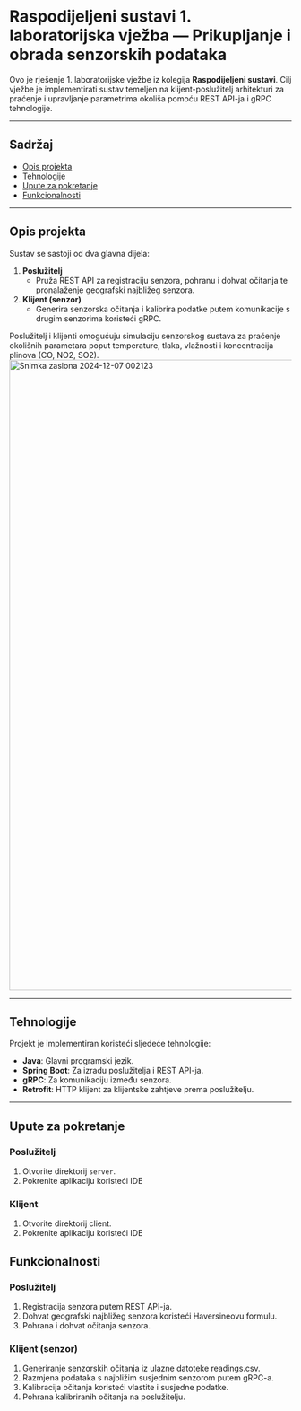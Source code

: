 # Raspodijeljeni sustavi 1. laboratorijska vježba — Prikupljanje i obrada senzorskih podataka

Ovo je rješenje 1. laboratorijske vježbe iz kolegija **Raspodijeljeni sustavi**. Cilj vježbe je implementirati sustav temeljen na klijent-poslužitelj arhitekturi za praćenje i upravljanje parametrima okoliša pomoću REST API-ja i gRPC tehnologije.  

---

## Sadržaj  
- [Opis projekta](#opis-projekta)  
- [Tehnologije](#tehnologije)  
- [Upute za pokretanje](#upute-za-pokretanje)  
- [Funkcionalnosti](#funkcionalnosti)  

---

## Opis projekta  

Sustav se sastoji od dva glavna dijela:  
1. **Poslužitelj**  
   - Pruža REST API za registraciju senzora, pohranu i dohvat očitanja te pronalaženje geografski najbližeg senzora.  
2. **Klijent (senzor)**  
   - Generira senzorska očitanja i kalibrira podatke putem komunikacije s drugim senzorima koristeći gRPC.  

Poslužitelj i klijenti omogućuju simulaciju senzorskog sustava za praćenje okolišnih parametara poput temperature, tlaka, vlažnosti i koncentracija plinova (CO, NO2, SO2).  
<img width="1124" alt="Snimka zaslona 2024-12-07 002123" src="https://github.com/user-attachments/assets/5fbabab5-97d8-4f14-9d5d-69cefc41689a">


---

## Tehnologije  

Projekt je implementiran koristeći sljedeće tehnologije:  
- **Java**: Glavni programski jezik.  
- **Spring Boot**: Za izradu poslužitelja i REST API-ja.  
- **gRPC**: Za komunikaciju između senzora.  
- **Retrofit**: HTTP klijent za klijentske zahtjeve prema poslužitelju.  

---



## Upute za pokretanje  

### Poslužitelj  
1. Otvorite direktorij `server`.  
2. Pokrenite aplikaciju koristeći IDE 

### Klijent
1. Otvorite direktorij client.
2. Pokrenite aplikaciju koristeći IDE

## Funkcionalnosti
### Poslužitelj
1. Registracija senzora putem REST API-ja.
2. Dohvat geografski najbližeg senzora koristeći Haversineovu formulu.
3. Pohrana i dohvat očitanja senzora.
### Klijent (senzor)
1. Generiranje senzorskih očitanja iz ulazne datoteke readings.csv.
2. Razmjena podataka s najbližim susjednim senzorom putem gRPC-a.
3. Kalibracija očitanja koristeći vlastite i susjedne podatke.
4. Pohrana kalibriranih očitanja na poslužitelju.
